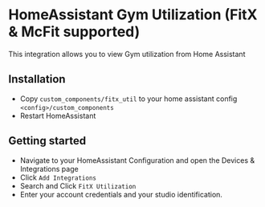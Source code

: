# HomeAssistant Gym Utilization (FitX & McFit supported)
This integration allows you to view Gym utilization from Home Assistant

## Installation
- Copy `custom_components/fitx_util` to your home assistant config `<config>/custom_components`
- Restart HomeAssistant

## Getting started
- Navigate to your HomeAssistant Configuration and open the Devices & Integrations page
- Click `Add Integrations`
- Search and Click `FitX Utilization`
- Enter your account credentials and your studio identification.